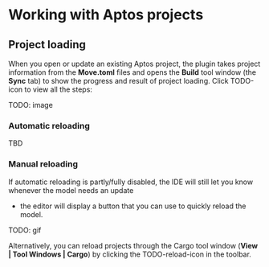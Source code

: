 # Working with Aptos projects

<procedure title="Open existing Aptos project" id="open_existing_aptos_project">
<step></step>
</procedure>

<procedure title="Create new Aptos project" id="create_new_aptos_project">
<step></step>
</procedure>

## Project loading

When you open or update an existing Aptos project, the plugin takes project information from the **Move.toml** files 
and opens the **Build** tool window (the **Sync** tab) to show the progress and result of project loading. 
Click TODO-icon to view all the steps:

TODO: image

### Automatic reloading

TBD

### Manual reloading

If automatic reloading is partly/fully disabled, the IDE will still let you know whenever the model needs an update 
- the editor will display a button that you can use to quickly reload the model.

TODO: gif

Alternatively, you can reload projects through the Cargo tool window (**View | Tool Windows | Cargo**) 
by clicking the TODO-reload-icon in the toolbar.

